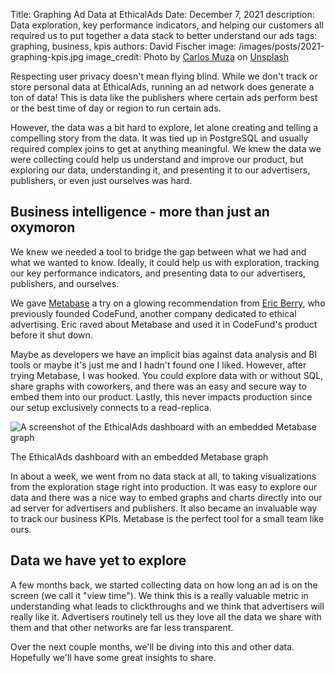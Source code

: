 Title: Graphing Ad Data at EthicalAds
Date: December 7, 2021
description: Data exploration, key performance indicators, and helping our customers all required us to put together a data stack to better understand our ads
tags: graphing, business, kpis
authors: David Fischer
image: /images/posts/2021-graphing-kpis.jpg
image_credit: <span>Photo by <a href="https://unsplash.com/@kmuza?utm_source=unsplash&amp;utm_medium=referral&amp;utm_content=creditCopyText">Carlos Muza</a> on <a href="https://unsplash.com/photos/hpjSkU2UYSU?utm_source=unsplash&amp;utm_medium=referral&amp;utm_content=creditCopyText">Unsplash</a></span>


Respecting user privacy doesn't mean flying blind.
While we don't track or store personal data at EthicalAds,
running an ad network does generate a ton of data!
This is data like the publishers where certain ads perform best
or the best time of day or region to run certain ads.

However, the data was a bit hard to explore,
let alone creating and telling a compelling story from the data.
It was tied up in PostgreSQL and usually required complex joins
to get at anything meaningful.
We knew the data we were collecting could help us understand and improve our product,
but exploring our data, understanding it,
and presenting it to our advertisers, publishers, or even just ourselves was hard.


## Business intelligence - more than just an oxymoron

We knew we needed a tool to bridge the gap between what we had and what we wanted to know.
Ideally, it could help us with exploration, tracking our key performance indicators,
and presenting data to our advertisers, publishers, and ourselves.

We gave [Metabase](https://www.metabase.com/?ref=ethicalads.io) a try
on a glowing recommendation from [Eric Berry](https://twitter.com/coderberry),
who previously founded CodeFund, another company dedicated to ethical advertising.
Eric raved about Metabase and used it in CodeFund's product before it shut down.

Maybe as developers we have an implicit bias against data analysis and BI tools
or maybe it's just me and I hadn't found one I liked.
However, after trying Metabase, I was hooked.
You could explore data with or without SQL, share graphs with coworkers,
and there was an easy and secure way to embed them into our product.
Lastly, this never impacts production since our setup exclusively connects to a read-replica.


<div class="postimage text-center">
  <img class="w-75" src="{static}../images/posts/2021-dashboard-screenshot-graphs.png" alt="A screenshot of the EthicalAds dashboard with an embedded Metabase graph">
  <p>The EthicalAds dashboard with an embedded Metabase graph</p>
</div>

In about a week, we went from no data stack at all,
to taking visualizations from the exploration stage right into production.
It was easy to explore our data and there was a nice way to embed
graphs and charts directly into our ad server for advertisers and publishers.
It also became an invaluable way to track our business KPIs.
Metabase is the perfect tool for a small team like ours.


## Data we have yet to explore

A few months back, we started collecting data on how long an ad is on the screen (we call it "view time").
We think this is a really valuable metric in understanding what leads to clickthroughs
and we think that advertisers will really like it.
Advertisers routinely tell us they love all the data we share with them
and that other networks are far less transparent.

Over the next couple months, we'll be diving into this and other data.
Hopefully we'll have some great insights to share.

